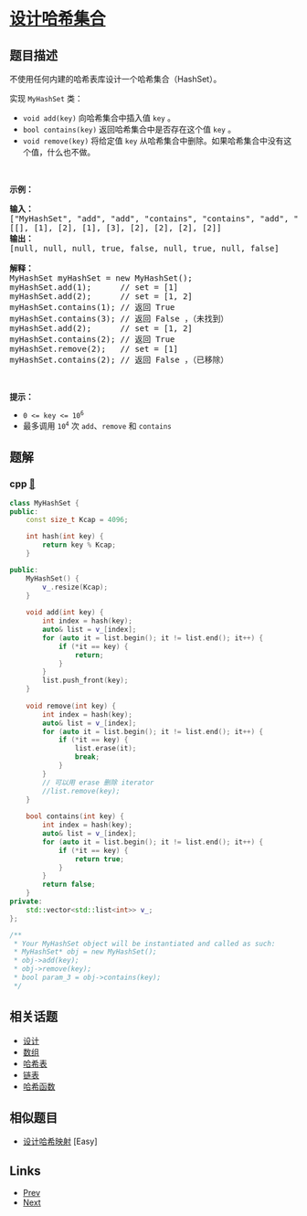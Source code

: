 
# [设计哈希集合](https://leetcode-cn.com/problems/design-hashset)

## 题目描述

<p>不使用任何内建的哈希表库设计一个哈希集合（HashSet）。</p>

<p>实现 <code>MyHashSet</code> 类：</p>

<ul>
	<li><code>void add(key)</code> 向哈希集合中插入值 <code>key</code> 。</li>
	<li><code>bool contains(key)</code> 返回哈希集合中是否存在这个值 <code>key</code> 。</li>
	<li><code>void remove(key)</code> 将给定值 <code>key</code> 从哈希集合中删除。如果哈希集合中没有这个值，什么也不做。</li>
</ul>
&nbsp;

<p><strong>示例：</strong></p>

<pre>
<strong>输入：</strong>
["MyHashSet", "add", "add", "contains", "contains", "add", "contains", "remove", "contains"]
[[], [1], [2], [1], [3], [2], [2], [2], [2]]
<strong>输出：</strong>
[null, null, null, true, false, null, true, null, false]

<strong>解释：</strong>
MyHashSet myHashSet = new MyHashSet();
myHashSet.add(1);      // set = [1]
myHashSet.add(2);      // set = [1, 2]
myHashSet.contains(1); // 返回 True
myHashSet.contains(3); // 返回 False ，（未找到）
myHashSet.add(2);      // set = [1, 2]
myHashSet.contains(2); // 返回 True
myHashSet.remove(2);   // set = [1]
myHashSet.contains(2); // 返回 False ，（已移除）</pre>

<p>&nbsp;</p>

<p><strong>提示：</strong></p>

<ul>
	<li><code>0 &lt;= key &lt;= 10<sup>6</sup></code></li>
	<li>最多调用 <code>10<sup>4</sup></code> 次 <code>add</code>、<code>remove</code> 和 <code>contains</code></li>
</ul>


## 题解

### cpp [🔗](design-hashset.cpp) 
```cpp
class MyHashSet {
public:
    const size_t Kcap = 4096;

    int hash(int key) {
        return key % Kcap;
    }

public:
    MyHashSet() {
        v_.resize(Kcap);
    }
    
    void add(int key) {
        int index = hash(key);
        auto& list = v_[index];
        for (auto it = list.begin(); it != list.end(); it++) {
            if (*it == key) {
                return;
            }
        }
        list.push_front(key);
    }
    
    void remove(int key) {
        int index = hash(key);
        auto& list = v_[index];
        for (auto it = list.begin(); it != list.end(); it++) {
            if (*it == key) {
                list.erase(it);
                break;
            }
        }
        // 可以用 erase 删除 iterator
        //list.remove(key);
    }
    
    bool contains(int key) {
        int index = hash(key);
        auto& list = v_[index];
        for (auto it = list.begin(); it != list.end(); it++) {
            if (*it == key) {
                return true;
            }
        }
        return false;
    }
private:
    std::vector<std::list<int>> v_;
};

/**
 * Your MyHashSet object will be instantiated and called as such:
 * MyHashSet* obj = new MyHashSet();
 * obj->add(key);
 * obj->remove(key);
 * bool param_3 = obj->contains(key);
 */
```


## 相关话题

- [设计](../../tags/design.md) 
- [数组](../../tags/array.md) 
- [哈希表](../../tags/hash-table.md) 
- [链表](../../tags/linked-list.md) 
- [哈希函数](../../tags/hash-function.md) 


## 相似题目

- [设计哈希映射](../design-hashmap/README.md)  [Easy] 


## Links

- [Prev](../rotate-string/README.md) 
- [Next](../design-hashmap/README.md) 

